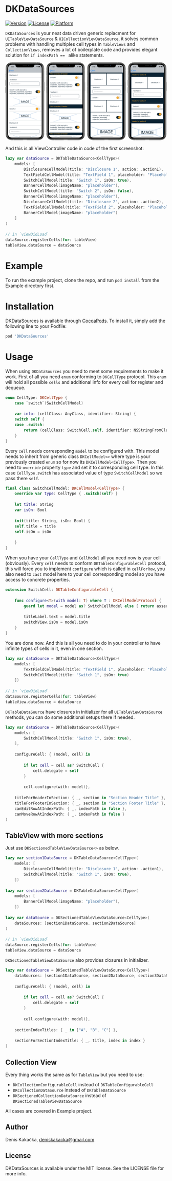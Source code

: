 # DKDataSources

[![Version](https://img.shields.io/cocoapods/v/DKDataSources.svg)](https://cocoapods.org/pods/DKDataSources)
[![License](https://img.shields.io/cocoapods/l/DKDataSources.svg)](https://cocoapods.org/pods/DKDataSources)
[![Platform](https://img.shields.io/cocoapods/p/DKDataSources.svg)](https://cocoapods.org/pods/DKDataSources)

`DKDataSources` is your neat data driven generic replacment for `UITableViewDataSource` & `UICollectionViewDataSource`, it solves common problems with handling multiples cell types in `TableViews` and `CollectionViews`, removes a lot of boilerplate code and provides elegant solution for  `if indexPath == ` alike statements.

![](screenshot.png)

And this is all ViewController code in code of the first screenshot:
```swift
lazy var dataSource = DKTableDataSource<CellType>(
    models: [
        DisclosureCellModel(title: "Disclosure 1", action: .action1),
        TextFieldCellModel(title: "TextField 1", placeholder: "Placeholder 1"),
        SwitchCellModel(title: "Switch 1", isOn: true),
        BannerCellModel(imageName: "placeholder"),
        SwitchCellModel(title: "Switch 2", isOn: false),
        BannerCellModel(imageName: "placeholder"),
        DisclosureCellModel(title: "Disclosure 2", action: .action2),
        TextFieldCellModel(title: "TextField 2", placeholder: "Placeholder 2"),
        BannerCellModel(imageName: "placeholder")
    ]
)

// in `viewDidLoad`
dataSource.registerCells(for: tableView)
tableView.dataSource = dataSource
```

# Example

To run the example project, clone the repo, and run `pod install` from the Example directory first.

# Installation

DKDataSources is available through [CocoaPods](https://cocoapods.org). To install
it, simply add the following line to your Podfile:

```ruby
pod 'DKDataSources'
```

# Usage
When using `DKDataSources` you need to meet some requirements to make it work. First of all you need `enum` conforming to `DKCellType` protocol. This `enum` will hold all possible `cells` and additional info for every cell for register and dequeue.

```swift
enum CellType: DKCellType {
    case `switch`(SwitchCellModel)

    var info: (cellClass: AnyClass, identifier: String) {
    switch self {
    case .switch:
        return (cellClass: SwitchCell.self, identifier: NSStringFromClass(SwitchCell.self))
    }
}
```


Every `cell` needs corresponding `model` to be configured with. This model needs to inherit from generic class `DKCellModel<>` where type is your previously created `enum` so for now its `DKCellModel<CellType>`. Then you need to `override` property `type` and set it to corresponding cell type. In this case `CellType.switch` has associated value of type `SwitchCellModel` so we pass there `self`. 


```swift
final class SwitchCellModel: DKCellModel<CellType> {
    override var type: CellType { .switch(self) }

    let title: String
    var isOn: Bool

    init(title: String, isOn: Bool) {
    self.title = title
    self.isOn = isOn

    }
}
```

When you have your `CellType` and `CellModel` all you need now is your cell (obviously). Every `cell` needs to conform `DKTableConfigurableCell` protocol, this will force you to implement `configure` which is called in `cellForRow`, you also need to `cast` model here to your cell corresponding model so you have access to concrete properties.

```swift
extension SwitchCell: DKTableConfigurableCell {

    func configure<T>(with model: T) where T : DKCellModelProtocol {
        guard let model = model as? SwitchCellModel else { return assertionFailure() }
    
        titleLabel.text = model.title
        switchView.isOn = model.isOn
    }
}
```

You are done now. And this is all you need to do in your controller to have infinite types of cells in it, even in one section. 

```swift
lazy var dataSource = DKTableDataSource<CellType>(
    models: [
        TextFieldCellModel(title: "TextField 1", placeholder: "Placeholder 1"),
        SwitchCellModel(title: "Switch 1", isOn: true)
    ])

// in `viewDidLoad`
dataSource.registerCells(for: tableView)
tableView.dataSource = dataSource
```

`DKTableDataSource` have closures in initializer for all `UITableViewDataSource` methods, you can do some additional setups there if needed.

```swift
lazy var dataSource = DKTableDataSource<CellType>(
    models: [
        SwitchCellModel(title: "Switch 1", isOn: true),
    ],
    
    configureCell: { (model, cell) in
        
        if let cell = cell as? SwitchCell {
            cell.delegate = self
        }
        
        cell.configure(with: model)},
    
    titleForHeaderInSection: { _, section in "Section Header Title" },
    titleForFooterInSection: { _, section in "Section Footer Title" },
    canEditRowAtIndexPath: { _, indexPath in false },
    canMoveRowAtIndexPath: { _, indexPath in false }
)
```

## TableView with more sections
Just use `DKSectionedTableViewDataSource<>` as below.

```swift
lazy var section1DataSource = DKTableDataSource<CellType>(
    models: [
        DisclosureCellModel(title: "Disclosure 1", action: .action1),
        SwitchCellModel(title: "Switch 1", isOn: true),
    ])

lazy var section2DataSource = DKTableDataSource<CellType>(
    models: [
        BannerCellModel(imageName: "placeholder"),
    ])

lazy var dataSource = DKSectionedTableViewDataSource<CellType>(
    dataSources: [section1DataSource, section2DataSource]
)

// in `viewDidLoad`
dataSource.registerCells(for: tableView)
tableView.dataSource = dataSource
```

`DKSectionedTableViewDataSource` also provides closures in initializer.

```swift
lazy var dataSource = DKSectionedTableViewDataSource<CellType>(
    dataSources: [section1DataSource, section2DataSource, section3DataSource],
    
    configureCell: { (model, cell) in
        
        if let cell = cell as? SwitchCell {
            cell.delegate = self
        }

        cell.configure(with: model)},
    
    sectionIndexTitles: { _ in ["A", "B", "C"] },

    sectionForSectionIndexTitle: { _, title, index in index }
)
```

## Collection View
Every thing works the same as for `TableView` but you need to use: 

- `DKCollectionConfigurableCell` instead of `DKTableConfigurableCell`
- `DKCollectionDataSource` instead of `DKTableDataSource`
- `DKSectionedCollectionDataSource` instead of `DKSectionedTableViewDataSource`

All cases are covered in Example project.

## Author

Denis Kakačka, deniskakacka@gmail.com

## License

DKDataSources is available under the MIT license. See the LICENSE file for more info.
